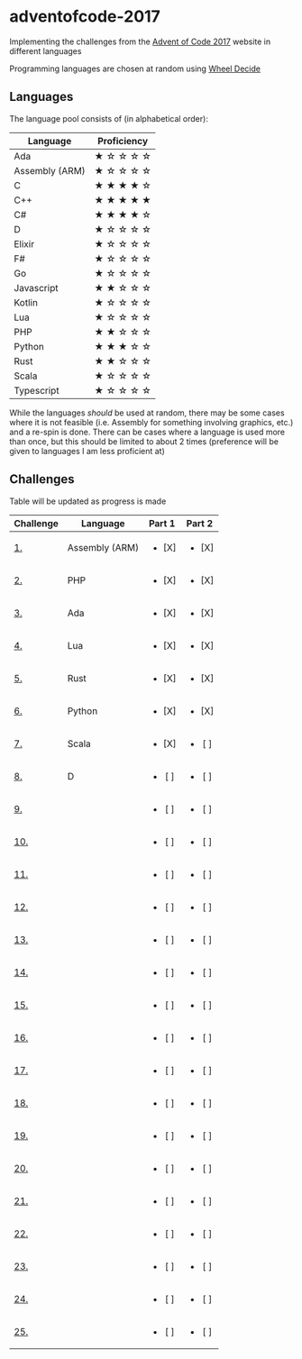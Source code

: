 # adventofcode-2017
Implementing the challenges from the [Advent of Code 2017](https://adventofcode.com/2017) website in different languages

Programming languages are chosen at random using [Wheel Decide](https://wheeldecide.com/index.php?c1=C&c2=C%2B%2B&c3=D&c4=F%23&c5=Elixir&c6=Rust&c7=Go&c8=Python&c9=PHP&c10=Javascript&c11=Typescript&c12=Assembly+%28ARM%29&c13=C%23&c14=Ada&c15=Lua&c16=Kotlin&c17=Scala&col=pastel&t=Programming+Languages&time=5&width=500)

## Languages

The language pool consists of (in alphabetical order):

| Language | Proficiency |
| ----- | ----- |
| Ada | &#9733; &#9734; &#9734; &#9734; &#9734; |
| Assembly (ARM) | &#9733; &#9734; &#9734; &#9734; &#9734; |
| C | &#9733; &#9733; &#9733; &#9733; &#9734; |
| C++ | &#9733; &#9733; &#9733; &#9733; &#9733; |
| C# | &#9733; &#9733; &#9733; &#9733; &#9734; |
| D | &#9733; &#9734; &#9734; &#9734; &#9734; |
| Elixir | &#9733; &#9734; &#9734; &#9734; &#9734; |
| F# | &#9733; &#9734; &#9734; &#9734; &#9734; |
| Go | &#9733; &#9734; &#9734; &#9734; &#9734; |
| Javascript | &#9733; &#9733; &#9734; &#9734; &#9734; |
| Kotlin | &#9733; &#9734; &#9734; &#9734; &#9734; |
| Lua | &#9733; &#9734; &#9734; &#9734; &#9734; |
| PHP | &#9733; &#9733; &#9734; &#9734; &#9734; |
| Python | &#9733; &#9733; &#9733; &#9734; &#9734; |
| Rust | &#9733; &#9733; &#9734; &#9734; &#9734; |
| Scala | &#9733; &#9734; &#9734; &#9734; &#9734; |
| Typescript | &#9733; &#9734; &#9734; &#9734; &#9734; |

While the languages _should_ be used at random, there may be some cases where it is not feasible (i.e. Assembly for something involving graphics, etc.) and a re-spin is done. There can be cases where a language is used more than once, but this should be limited to about 2 times (preference will be given to languages I am less proficient at)

## Challenges

Table will be updated as progress is made

| Challenge | Language | Part 1 | Part 2 |
| ----- | ----- | :-----: | :-----: |
| [1.](https://adventofcode.com/2017/day/1) | Assembly (ARM) | <ul><li>[X] </li></ul> | <ul><li>[X] </li></ul> |
| [2.](https://adventofcode.com/2017/day/2) | PHP | <ul><li>[X] </li></ul> | <ul><li>[X] </li></ul> |
| [3.](https://adventofcode.com/2017/day/3) | Ada | <ul><li>[X] </li></ul> | <ul><li>[X] </li></ul> |
| [4.](https://adventofcode.com/2017/day/4) | Lua | <ul><li>[X] </li></ul> | <ul><li>[X] </li></ul> |
| [5.](https://adventofcode.com/2017/day/5) | Rust | <ul><li>[X] </li></ul> | <ul><li>[X] </li></ul> |
| [6.](https://adventofcode.com/2017/day/6) | Python | <ul><li>[X] </li></ul> | <ul><li>[X] </li></ul> |
| [7.](https://adventofcode.com/2017/day/7) | Scala | <ul><li>[X] </li></ul> | <ul><li>[ ] </li></ul> |
| [8.](https://adventofcode.com/2017/day/8) | D | <ul><li>[ ] </li></ul> | <ul><li>[ ] </li></ul> |
| [9.](https://adventofcode.com/2017/day/9) | | <ul><li>[ ] </li></ul> | <ul><li>[ ] </li></ul> |
| [10.](https://adventofcode.com/2017/day/10) | | <ul><li>[ ] </li></ul> | <ul><li>[ ] </li></ul> |
| [11.](https://adventofcode.com/2017/day/11) | | <ul><li>[ ] </li></ul> | <ul><li>[ ] </li></ul> |
| [12.](https://adventofcode.com/2017/day/12) | | <ul><li>[ ] </li></ul> | <ul><li>[ ] </li></ul> |
| [13.](https://adventofcode.com/2017/day/13) | | <ul><li>[ ] </li></ul> | <ul><li>[ ] </li></ul> |
| [14.](https://adventofcode.com/2017/day/14) | | <ul><li>[ ] </li></ul> | <ul><li>[ ] </li></ul> |
| [15.](https://adventofcode.com/2017/day/15) | | <ul><li>[ ] </li></ul> | <ul><li>[ ] </li></ul> |
| [16.](https://adventofcode.com/2017/day/16) | | <ul><li>[ ] </li></ul> | <ul><li>[ ] </li></ul> |
| [17.](https://adventofcode.com/2017/day/17) | | <ul><li>[ ] </li></ul> | <ul><li>[ ] </li></ul> |
| [18.](https://adventofcode.com/2017/day/18) | | <ul><li>[ ] </li></ul> | <ul><li>[ ] </li></ul> |
| [19.](https://adventofcode.com/2017/day/19) | | <ul><li>[ ] </li></ul> | <ul><li>[ ] </li></ul> |
| [20.](https://adventofcode.com/2017/day/20) | | <ul><li>[ ] </li></ul> | <ul><li>[ ] </li></ul> |
| [21.](https://adventofcode.com/2017/day/21) | | <ul><li>[ ] </li></ul> | <ul><li>[ ] </li></ul> |
| [22.](https://adventofcode.com/2017/day/22) | | <ul><li>[ ] </li></ul> | <ul><li>[ ] </li></ul> |
| [23.](https://adventofcode.com/2017/day/23) | | <ul><li>[ ] </li></ul> | <ul><li>[ ] </li></ul> |
| [24.](https://adventofcode.com/2017/day/24) | | <ul><li>[ ] </li></ul> | <ul><li>[ ] </li></ul> |
| [25.](https://adventofcode.com/2017/day/25) | | <ul><li>[ ] </li></ul> | <ul><li>[ ] </li></ul> |
